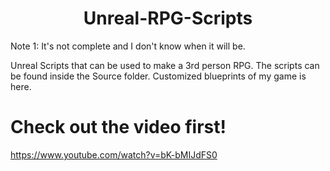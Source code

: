 <!DOCTYPE html>
<html>
<body>
<h1 align="center"> Unreal-RPG-Scripts </h1>

Note 1: It's not complete and I don't know when it will be.

Unreal Scripts that can be used to make a 3rd person RPG. The scripts can be found inside the Source folder.
Customized blueprints of my game is here.

 # Check out the video first!
 https://www.youtube.com/watch?v=bK-bMIJdFS0



